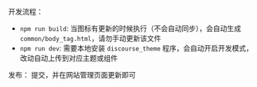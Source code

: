 开发流程：
- `npm run build`: 当图标有更新的时候执行（不会自动同步），会自动生成 `common/body_tag.html`，请勿手动更新该文件
- `npm run dev`: 需要本地安装 `discourse_theme` 程序，会自动开启开发模式，改动自动上传到对应主题或组件

发布：
提交，并在网站管理页面更新即可
